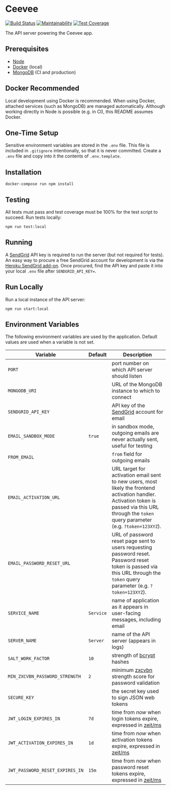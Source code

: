 # Ceevee

[![Build Status](https://travis-ci.org/randallmorey/ceevee.svg?branch=master)](https://travis-ci.org/randallmorey/ceevee)
[![Maintainability](https://api.codeclimate.com/v1/badges/c036800b871740c7cbf1/maintainability)](https://codeclimate.com/github/randallmorey/ceevee/maintainability)
[![Test Coverage](https://api.codeclimate.com/v1/badges/c036800b871740c7cbf1/test_coverage)](https://codeclimate.com/github/randallmorey/ceevee/test_coverage)

The API server powering the Ceevee app.


## Prerequisites

- [Node][node]
- [Docker][docker] (local)
- [MongoDB][mongodb] (CI and production)


## Docker Recommended

Local development using Docker is recommended.  When using Docker, attached
services (such as MongoDB) are managed automatically.  Although working directly
in Node is possible (e.g. in CI), this README assumes Docker.


## One-Time Setup

Sensitive environment variables are stored in the `.env` file.  This file is
included in `.gitignore` intentionally, so that it is never committed.
Create a `.env` file and copy into it the contents of `.env.template`.


## Installation

```
docker-compose run npm install
```


## Testing

All tests must pass and test coverage must be 100% for the test script
to succeed.  Run tests locally:

```
npm run test:local
```


## Running

A [SendGrid][sendgrid] API key is required to run the server (but not required
for tests).  An easy way to procure a free SendGrid account for development
is via the [Heroku SendGrid add-on][heroku-sendgrid].  Once procured, find the
API key and paste it into your local `.env` file after `SENDGRID_API_KEY=`.


## Run Locally

Run a local instance of the API server:

```
npm run start:local
```


## Environment Variables

The following environment variables are used by the application.  Default values
are used when a variable is not set.

| Variable | Default | Description |
| --- | --- | --- |
| `PORT` | | port number on which API server should listen |
| `MONGODB_URI` | | URL of the MongoDB instance to which to connect |
| `SENDGRID_API_KEY` | | API key of the [SendGrid][sendgrid] account for email |
| `EMAIL_SANDBOX_MODE` | `true` | in sandbox mode, outgoing emails are never actually sent, useful for testing |
| `FROM_EMAIL` | | `from` field for outgoing emails |
| `EMAIL_ACTIVATION_URL` | | URL target for activation email sent to new users, most likely the frontend activation handler.  Activation token is passed via this URL through the `token` query parameter (e.g. `?token=123XYZ`). |
| `EMAIL_PASSWORD_RESET_URL` | | URL of password reset page sent to users requesting password reset.  Password reset token is passed via this URL through the `token` query parameter (e.g. `?token=123XYZ`). |
| `SERVICE_NAME` | `Service` | name of application as it appears in user-facing messages, including email |
| `SERVER_NAME` | `Server` | name of the API server (appears in logs) |
| `SALT_WORK_FACTOR` | `10` | strength of [bcrypt][bcrypt] hashes |
| `MIN_ZXCVBN_PASSWORD_STRENGTH` | `2` | minimum [zxcvbn][zxcvbn] strength score for password validation |
| `SECURE_KEY` |  | the secret key used to sign JSON web tokens |
| `JWT_LOGIN_EXPIRES_IN` | `7d` | time from _now_ when login tokens expire, expressed in [zeit/ms][zeit/ms] |
| `JWT_ACTIVATION_EXPIRES_IN` | `1d` | time from _now_ when activation tokens expire, expressed in [zeit/ms][zeit/ms] |
| `JWT_PASSWORD_RESET_EXPIRES_IN` | `15m` | time from _now_ when password reset tokens expire, expressed in [zeit/ms][zeit/ms] |


[docker]: https://www.docker.com
[node]: https://nodejs.org
[mongodb]: https://www.mongodb.com
[sendgrid]: https://sendgrid.com
[heroku-sendgrid]: https://elements.heroku.com/addons/sendgrid
[bcrypt]: https://www.npmjs.com/package/bcrypt
[zxcvbn]: https://github.com/dropbox/zxcvbn
[zeit/ms]: https://github.com/zeit/ms
